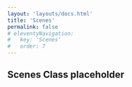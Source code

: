 ```yaml
---
layout: 'layouts/docs.html'
title: 'Scenes'
permalink: false
# eleventyNavigation:
#   key: 'Scenes'
#   order: 7
---
```


## Scenes Class placeholder

